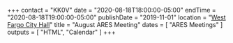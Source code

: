 +++
contact = "KK0V"
date = "2020-08-18T18:00:00-05:00"
endTime = "2020-08-18T19:00:00-05:00"
publishDate = "2019-11-01"
location = "[West Fargo City Hall](/places/west-fargo-city-hall/)"
title = "August ARES Meeting"
dates = [ "ARES Meetings" ]
outputs = [ "HTML", "Calendar" ]
+++
